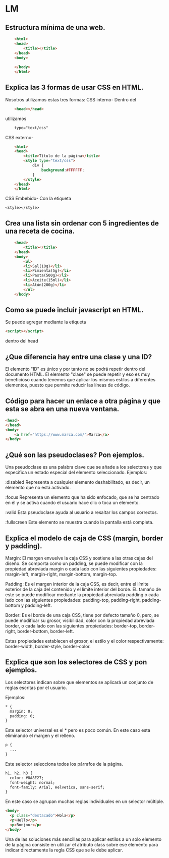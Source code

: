 # LM
## Estructura mínima de una web.
```html
	<html>
	<head>
		<title></title>
	</head>
	<body>
	
	</body>
	</html>
```

## Explica las 3 formas de usar CSS en HTML.  
  
Nosotros utilizamos estas tres formas:
CSS interno-
Dentro del
```html
	<head></head>
``` 
utilizamos 
```html
	type="text/css"
```
CSS externo-
```html
	<html>
	<head>
    	<title>Título de la página</title>
    	<style type="text/css">
        	div {
            	background:#FFFFFF;
        	}
    	</style>
	</head>
	</html>
```
CSS Embebido-
Con la etiqueta
	
	<style></style>
	
## Crea una lista sin ordenar con 5 ingredientes de una receta de cocina.
```html
	<head>
		<title></title>
	</head>
	<body>
		<ul>
		<li>Sal(10g)</li>
		<li>Pimienta(5g)</li>
		<li>Pasta(500g)</li>
		<li>Aceite(15ml)</li>
		<li>Atún(200g)</li>
		</ul>	
	</body>
```

## Como se puede incluir javascript en HTML.

Se puede agregar mediante la etiqueta
```html
<script></script>
```
dentro del head

## ¿Que diferencia hay entre una clase y una ID?
	
	
El elemento "ID" es único y por tanto no se podrá repetir dentro del documento HTML.
El elemento "clase" se puede repetir y eso es muy beneficioso cuando tenemos que aplicar los mismos estilos a diferentes elementos, puesto que permite reducir las líneas de código.

## Código para hacer un enlace a otra página y que esta se abra en una nueva ventana.

```html
<head>
</head>
<body>
	<a href="https://www.marca.com/">Marca</a>
</body>
```

## ¿Qué son las pseudoclases? Pon ejemplos.

Una pseudoclase es una palabra clave que se añade a los selectores y que especifica un estado especial del elemento seleccionado.
Ejemplos:

:disabled
Representa a cualquier elemento deshabilitado, es decir, un elemento que no está activado.

:focus
Representa un elemento que ha sido enfocado, que se ha centrado en él y se activa cuando el usuario hace clic o toca un elemento.

:valid
Esta pseudoclase ayuda al usuario a resaltar los campos correctos.

:fullscreen
Este elemento se muestra cuando la pantalla está completa.

## Explica el modelo de caja de CSS (margin, border y padding).

Margin:
El margen envuelve la caja CSS y sostiene a las otras cajas del diseño. Se comporta como un padding, se puede modificar con la propiedad abreviada margin o cada lado con las siguientes propiedades:
margin-left, margin-right, margin-bottom, margin-top.

Padding:
Es el margen interior de la caja CSS, es decir, entre el límite exterior de la caja del contenido y el límite interior del borde.
EL tamaño de este se puede modificar mediante la propiedad abreviada padding o cada lado con las siguientes propiedades:
padding-top, padding-right, padding-bottom y padding-left.

Border:
Es el borde de una caja CSS, tiene por defecto tamaño 0, pero, se puede modificar su grosor, visibilidad, color con la propiedad abreviada border, o cada lado con las siguientes propiedades:
border-top, border-right, border-bottom, border-left.

Estas propiedades establecen el grosor, el estilo y el color respectivamente:
border-width, border-style, border-color.

## Explica que son los selectores de CSS y pon ejemplos.

Los selectores indican sobre que elementos se aplicará un conjunto de reglas escritas por el usuario.

Ejemplos: 
```html
* {
  margin: 0;
  padding: 0;
}
```

Este selector universal es el * pero es poco común. En este caso esta eliminando el margen y el relleno.
```html
p {
  ...
}
```
Este selector selecciona todos los párrafos de la página.
```html
h1, h2, h3 {
  color: #8A8E27;
  font-weight: normal;
  font-family: Arial, Helvetica, sans-serif;
}
```

En este caso se agrupan muchas reglas individuales en un selector múltiple.
```html
<body>
  <p class="destacado">Hola</p>
  <p>Hello</p>
  <p>Bonjour</p>
</body>
```

Una de las soluciones más sencillas para aplicar estilos a un solo elemento de la página consiste en utilizar el atributo class sobre ese elemento para indicar directamente la regla CSS que se le debe aplicar.



